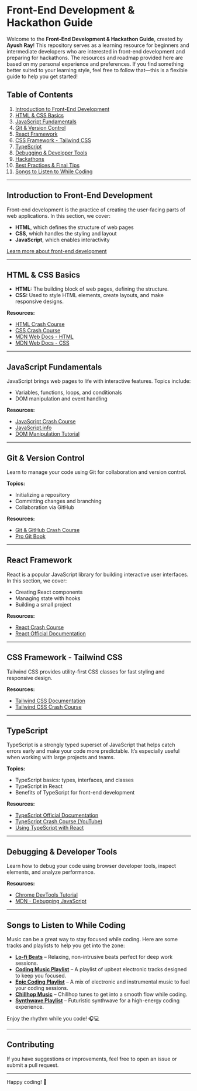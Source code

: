 # Front-End Development & Hackathon Guide

Welcome to the **Front-End Development & Hackathon Guide**, created by **Ayush Ray**! This repository serves as a learning resource for beginners and intermediate developers who are interested in front-end development and preparing for hackathons. The resources and roadmap provided here are based on my personal experience and preferences. If you find something better suited to your learning style, feel free to follow that—this is a flexible guide to help you get started!

## Table of Contents

1. [Introduction to Front-End Development](#introduction-to-front-end-development)
2. [HTML & CSS Basics](#html--css-basics)
3. [JavaScript Fundamentals](#javascript-fundamentals)
4. [Git & Version Control](#git--version-control)
5. [React Framework](#react-framework)
6. [CSS Framework - Tailwind CSS](#css-framework---tailwind-css)
7. [TypeScript](#typescript)
8. [Debugging & Developer Tools](#debugging--developer-tools)
9. [Hackathons](#hackathons)
10. [Best Practices & Final Tips](#best-practices--final-tips)
11. [Songs to Listen to While Coding](#songs-to-listen-to-while-coding)

---

## Introduction to Front-End Development

Front-end development is the practice of creating the user-facing parts of web applications. In this section, we cover:

- **HTML**, which defines the structure of web pages
- **CSS**, which handles the styling and layout
- **JavaScript**, which enables interactivity

[Learn more about front-end development](https://developer.mozilla.org/en-US/docs/Learn/Front-end_web_developer)

---

## HTML & CSS Basics

- **HTML:** The building block of web pages, defining the structure.
- **CSS:** Used to style HTML elements, create layouts, and make responsive designs.

**Resources:**

- [HTML Crash Course](https://youtu.be/HD13eq_Pmp8?si=TNwC_pVacDayLNse)
- [CSS Crash Course](https://youtu.be/wRNinF7YQqQ?si=bILCEga-ElaVOprG)
- [MDN Web Docs - HTML](https://developer.mozilla.org/en-US/docs/Web/HTML)
- [MDN Web Docs - CSS](https://developer.mozilla.org/en-US/docs/Web/CSS)

---

## JavaScript Fundamentals

JavaScript brings web pages to life with interactive features. Topics include:

- Variables, functions, loops, and conditionals
- DOM manipulation and event handling

**Resources:**

- [JavaScript Crash Course](https://youtu.be/Zi-Q0t4gMC8?si=j5pBdeSW6prsgXXn)
- [JavaScript.info](https://javascript.info/)
- [DOM Manipulation Tutorial](https://youtu.be/5fb2aPlgoys?si=3xWrmKc3Hmj6JrX2)

---

## Git & Version Control

Learn to manage your code using Git for collaboration and version control.

**Topics:**

- Initializing a repository
- Committing changes and branching
- Collaboration via GitHub

**Resources:**

- [Git & GitHub Crash Course](https://youtube.com/playlist?list=PLinedj3B30sAT6CotNj0iffhRV89SkNK9&si=FwYD_hRKWrDRuaTk)
- [Pro Git Book](https://git-scm.com/book/en/v2)

---

## React Framework

React is a popular JavaScript library for building interactive user interfaces. In this section, we cover:

- Creating React components
- Managing state with hooks
- Building a small project

**Resources:**

- [React Crash Course](https://youtu.be/CgkZ7MvWUAA?si=7E88tyYcpTYHMp1n)
- [React Official Documentation](https://reactjs.org/docs/getting-started.html)

---

## CSS Framework - Tailwind CSS

Tailwind CSS provides utility-first CSS classes for fast styling and responsive design.

**Resources:**

- [Tailwind CSS Documentation](https://tailwindcss.com/docs)
- [Tailwind CSS Crash Course](https://youtu.be/lCxcTsOHrjo?si=XkA6C8l7vtY1WUqb)

---

## TypeScript

TypeScript is a strongly typed superset of JavaScript that helps catch errors early and make your code more predictable. It’s especially useful when working with large projects and teams.

**Topics:**

- TypeScript basics: types, interfaces, and classes
- TypeScript in React
- Benefits of TypeScript for front-end development

**Resources:**

- [TypeScript Official Documentation](https://www.typescriptlang.org/docs/)
- [TypeScript Crash Course (YouTube)](https://youtu.be/30LWjhZzg50?si=Wo2WICTaINW7eCCb)
- [Using TypeScript with React](https://react-typescript-cheatsheet.netlify.app/)

---

## Debugging & Developer Tools

Learn how to debug your code using browser developer tools, inspect elements, and analyze performance.

**Resources:**

- [Chrome DevTools Tutorial](https://www.youtube.com/watch?v=wcFnnxfA70g)
- [MDN - Debugging JavaScript](https://developer.mozilla.org/en-US/docs/Learn/JavaScript/First_steps/Debugging)

---

## Songs to Listen to While Coding

Music can be a great way to stay focused while coding. Here are some tracks and playlists to help you get into the zone:

- **[Lo-fi Beats](https://www.youtube.com/watch?v=5qap5aO4i9A)** – Relaxing, non-intrusive beats perfect for deep work sessions.
- **[Coding Music Playlist](https://www.youtube.com/watch?v=JWgW3ogaV84)** – A playlist of upbeat electronic tracks designed to keep you focused.
- **[Epic Coding Playlist](https://www.youtube.com/watch?v=1SsdRD8bVQY)** – A mix of electronic and instrumental music to fuel your coding sessions.
- **[Chillhop Music](https://www.youtube.com/watch?v=7NOSDKb0HlU)** – Chillhop tunes to get into a smooth flow while coding.
- **[Synthwave Playlist](https://www.youtube.com/watch?v=EYW7-hNXZ1o)** – Futuristic synthwave for a high-energy coding experience.

Enjoy the rhythm while you code! 🎧💻

---

## Contributing

If you have suggestions or improvements, feel free to open an issue or submit a pull request.

---

Happy coding! 🎉
